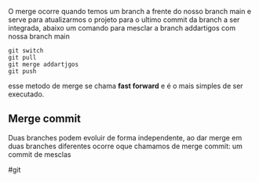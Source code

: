 O merge ocorre quando temos um branch a frente do nosso branch main e serve para atualizarmos o projeto para o ultimo commit da branch a ser integrada, abaixo um comando para mesclar a branch addartigos com nossa branch main

```
git switch
git pull
git merge addartjgos
git push
```
esse metodo de merge se chama **fast forward** e é o mais simples de ser executado.

## Merge commit
Duas branches podem evoluir de forma independente, ao dar merge em duas branches diferentes ocorre oque chamamos de merge commit: um commit de mesclas

#git 